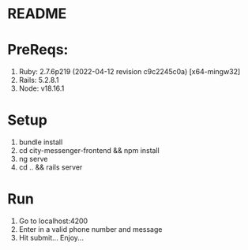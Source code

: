# README

# PreReqs:
1. Ruby: 2.7.6p219 (2022-04-12 revision c9c2245c0a) [x64-mingw32]
2. Rails: 5.2.8.1
3. Node: v18.16.1

# Setup 
1. bundle install
2. cd city-messenger-frontend && npm install
3. ng serve
4. cd .. && rails server

# Run
1. Go to localhost:4200
2. Enter in a valid phone number and message
3. Hit submit... Enjoy...